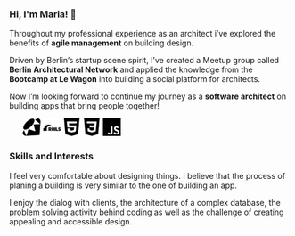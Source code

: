 ### Hi, I'm Maria! 👋 

Throughout my professional experience as an architect i’ve explored the benefits of **agile management** on building design. 

Driven by Berlin’s startup scene spirit, I’ve created a Meetup group called **Berlin Architectural Network** and applied the knowledge from the **Bootcamp at Le Wagon** into building a social platform for architects.

Now I’m looking forward to continue my journey as a **software architect** on building apps that bring people together!

<ul style="list-style: none">
	<li style="display: inline">
		<img height="32" width="32" src="https://github.com/MariaBraganca/MariaBraganca/blob/master/images/ruby.svg">
	</li>
	<li style="display: inline">
		<img height="32" width="32" src="https://github.com/MariaBraganca/MariaBraganca/blob/master/images/rubyonrails.svg">
	</li>
	<li style="display: inline">
		<img height="32" width="32" src="https://github.com/MariaBraganca/MariaBraganca/blob/master/images/html5.svg">
	</li>
	<li style="display: inline">
		<img height="32" width="32" src="https://github.com/MariaBraganca/MariaBraganca/blob/master/images/css3.svg">
	</li>
	<li style="display: inline">
		<img height="32" width="32" src="https://github.com/MariaBraganca/MariaBraganca/blob/master/images/javascript.svg">
	</li>
</ul>

### Skills and Interests 

I feel very comfortable about designing things. I believe that the process of planing a building is very similar to the one of building an app. 

I enjoy the dialog with clients, the architecture of a complex database, the problem solving activity behind coding as well as the challenge of creating appealing and accessible design.

<!--
**MariaBraganca/MariaBraganca** is a ✨ _special_ ✨ repository because its `README.md` (this file) appears on your GitHub profile.

Here are some ideas to get you started:

- 🔭 I’m currently working on ...
- 🌱 I’m currently learning ...
- 👯 I’m looking to collaborate on ...
- 🤔 I’m looking for help with ...
- 💬 Ask me about ...
- 📫 How to reach me: ...
- 😄 Pronouns: ...
- ⚡ Fun fact: ...
-->
